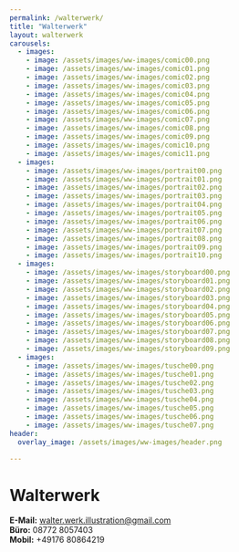 ```yaml
---
permalink: /walterwerk/
title: "Walterwerk"
layout: walterwerk
carousels:
  - images: 
    - image: /assets/images/ww-images/comic00.png
    - image: /assets/images/ww-images/comic01.png
    - image: /assets/images/ww-images/comic02.png
    - image: /assets/images/ww-images/comic03.png
    - image: /assets/images/ww-images/comic04.png
    - image: /assets/images/ww-images/comic05.png
    - image: /assets/images/ww-images/comic06.png
    - image: /assets/images/ww-images/comic07.png
    - image: /assets/images/ww-images/comic08.png
    - image: /assets/images/ww-images/comic09.png
    - image: /assets/images/ww-images/comic10.png
    - image: /assets/images/ww-images/comic11.png
  - images: 
    - image: /assets/images/ww-images/portrait00.png
    - image: /assets/images/ww-images/portrait01.png
    - image: /assets/images/ww-images/portrait02.png
    - image: /assets/images/ww-images/portrait03.png
    - image: /assets/images/ww-images/portrait04.png
    - image: /assets/images/ww-images/portrait05.png
    - image: /assets/images/ww-images/portrait06.png
    - image: /assets/images/ww-images/portrait07.png
    - image: /assets/images/ww-images/portrait08.png
    - image: /assets/images/ww-images/portrait09.png
    - image: /assets/images/ww-images/portrait10.png
  - images: 
    - image: /assets/images/ww-images/storyboard00.png
    - image: /assets/images/ww-images/storyboard01.png
    - image: /assets/images/ww-images/storyboard02.png
    - image: /assets/images/ww-images/storyboard03.png
    - image: /assets/images/ww-images/storyboard04.png
    - image: /assets/images/ww-images/storyboard05.png
    - image: /assets/images/ww-images/storyboard06.png
    - image: /assets/images/ww-images/storyboard07.png
    - image: /assets/images/ww-images/storyboard08.png
    - image: /assets/images/ww-images/storyboard09.png
  - images: 
    - image: /assets/images/ww-images/tusche00.png
    - image: /assets/images/ww-images/tusche01.png
    - image: /assets/images/ww-images/tusche02.png
    - image: /assets/images/ww-images/tusche03.png
    - image: /assets/images/ww-images/tusche04.png
    - image: /assets/images/ww-images/tusche05.png
    - image: /assets/images/ww-images/tusche06.png
    - image: /assets/images/ww-images/tusche07.png
header:
  overlay_image: /assets/images/ww-images/header.png

---
```


# Walterwerk
**E-Mail:** <walter.werk.illustration@gmail.com>  
**Büro:** 08772 8057403  
**Mobil:** +49176 80864219  


